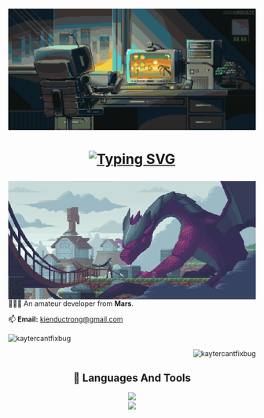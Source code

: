 ![MasterHead](https://github.com/KayterCantFixBug/KayterCantFixBug/blob/main/robot.gif)

<h1 align="center">
  
[![Typing SVG](https://readme-typing-svg.demolab.com/?font-Righteous&size=35&center=true&vCenter=true&width=500&height=70&duration=5000&lines=Hi+there👋;It's+Kayter+himself🌚)](https://git.io/typing-svg)

</h1>

<img align="right" width="510" src="https://github.com/KayterCantFixBug/KayterCantFixBug/blob/main/dragon.gif">

<p align="left">🧑🏾‍💻 An amateur developer from <b>Mars​</b>.</p>

📫 **Email:** kienductrong@gmail.com

<p><img align="center" src="https://github-readme-stats.vercel.app/api/top-langs?username=kaytercantfixbug&show_icons=true&locale=en&layout=compact" alt="kaytercantfixbug" /></p>

<p align="right"> <img src="https://komarev.com/ghpvc/?username=kaytercantfixbug&label=Profile%20views&color=0e75b6&style=flat" alt="kaytercantfixbug" /> </p>

<h2 align="center">🧰 Languages And Tools</h2>
<p align="center">
  <a href="https://skillicons.dev">
    <img src="https://skillicons.dev/icons?i=cs,cpp,js,java,kotlin,nodejs,py,react" /><br>
    <img src="https://skillicons.dev/icons?i=androidstudio,bootstrap,eclipse,git,mongodb,mysql,postman" />
  </a>
</p>
